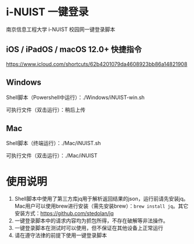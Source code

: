 # i-NUIST 一键登录

南京信息工程大学 i-NUIST 校园网一键登录脚本

## iOS / iPadOS / macOS 12.0+ 快捷指令

https://www.icloud.com/shortcuts/62b4201079da4608923bb86a14821908

## Windows

Shell脚本（Powershell中运行）：./Windows/iNUIST-win.sh

可执行文件（双击运行）：稍后上传

## Mac

Shell脚本（终端运行）：./Mac/iNUIST.sh

可执行文件（双击运行）：./Mac/iNUIST

# 使用说明

 1. Shell脚本中使用了第三方库jq用于解析返回结果的json，运行前请先安装jq。Mac用户可以使用brew进行安装（需先安装brew）：`brew install jq`。其它安装方式：https://github.com/stedolan/jq
 2. 一键登录脚本中的请求内容均为抓包所得，不存在破解等非法操作。
 3. 一键登录脚本在测试时可以使用，但不保证在其他设备上正常运行
 4. 请在遵守法律的前提下使用一键登录脚本
